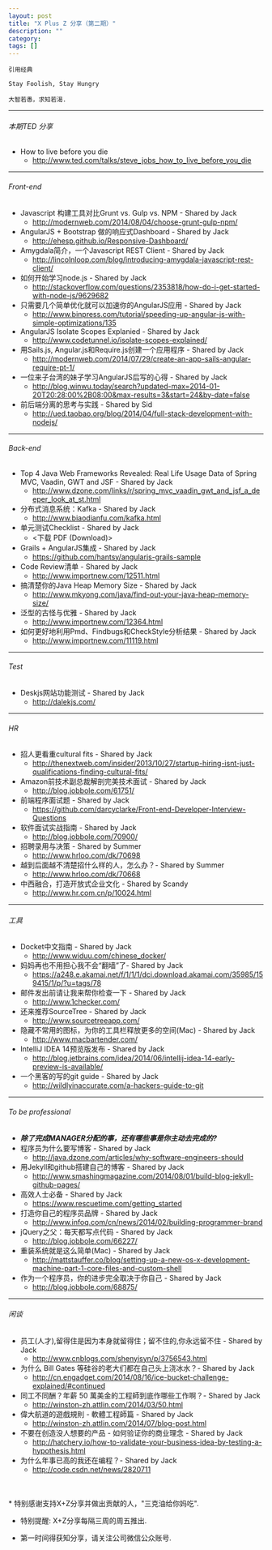 ```yaml
---
layout: post
title: "X Plus Z 分享（第二期）"
description: ""
category:
tags: []
---
```



`引用经典`

`Stay Foolish, Stay Hungry`

`大智若愚，求知若渴.`

----

###### 本期TED 分享

* How to live before you die
    * <http://www.ted.com/talks/steve_jobs_how_to_live_before_you_die>

----

###### Front-end

* Javascript 构建工具对比Grunt vs. Gulp vs. NPM - Shared by Jack
    * <http://modernweb.com/2014/08/04/choose-grunt-gulp-npm/>
* AngularJS + Bootstrap 做的响应式Dashboard - Shared by Jack
    * <http://ehesp.github.io/Responsive-Dashboard/>
* Amygdala简介，一个Javascript REST Client - Shared by Jack
    * <http://lincolnloop.com/blog/introducing-amygdala-javascript-rest-client/>
* 如何开始学习node.js - Shared by Jack
    * <http://stackoverflow.com/questions/2353818/how-do-i-get-started-with-node-js/9629682>
* 只需要几个简单优化就可以加速你的AngularJS应用 - Shared by Jack
    * <http://www.binpress.com/tutorial/speeding-up-angular-js-with-simple-optimizations/135>
* AngularJS Isolate Scopes Explanied - Shared by Jack
    * <http://www.codetunnel.io/isolate-scopes-explained/>
* 用Sails.js, Angular.js和Require.js创建一个应用程序 - Shared by Jack
    * <http://modernweb.com/2014/07/29/create-an-app-sails-angular-require-pt-1/>
* 一位来子台湾的妹子学习AngularJS后写的心得 - Shared by Jack
    * <http://blog.winwu.today/search?updated-max=2014-01-20T20:28:00%2B08:00&max-results=3&start=24&by-date=false>
* 前后端分离的思考与实践 - Shared by Sid
    * <http://ued.taobao.org/blog/2014/04/full-stack-development-with-nodejs/>

----

###### Back-end

* Top 4 Java Web Frameworks Revealed: Real Life Usage Data of Spring MVC, Vaadin, GWT and JSF - Shared by Jack
    * <http://www.dzone.com/links/r/spring_mvc_vaadin_gwt_and_jsf_a_deeper_look_at_st.html>
* 分布式消息系统：Kafka - Shared by Jack
    * <http://www.biaodianfu.com/kafka.html>
* 单元测试Checklist - Shared by Jack
    * <下载 PDF (Download)>
* Grails + AngularJS集成 - Shared by Jack
    * <https://github.com/hantsy/angularjs-grails-sample>
* Code Review清单 - Shared by Jack
    * <http://www.importnew.com/12511.html>
* 搞清楚你的Java Heap Memory Size - Shared by Jack
    * <http://www.mkyong.com/java/find-out-your-java-heap-memory-size/>
* 泛型的古怪与优雅 - Shared by Jack
    * <http://www.importnew.com/12364.html>
* 如何更好地利用Pmd、Findbugs和CheckStyle分析结果 - Shared by Jack
    * <http://www.importnew.com/11119.html>

----

###### Test

* Deskjs网站功能测试 - Shared by Jack
    * <http://dalekjs.com/>

----

###### HR

* 招人更看重cultural fits - Shared by Jack
    * <http://thenextweb.com/insider/2013/10/27/startup-hiring-isnt-just-qualifications-finding-cultural-fits/>
* Amazon前技术副总裁解剖完美技术面试 - Shared by Jack
    * <http://blog.jobbole.com/61751/>
* 前端程序面试题 - Shared by Jack
    * <https://github.com/darcyclarke/Front-end-Developer-Interview-Questions>
* 软件面试实战指南 - Shared by Jack
    * <http://blog.jobbole.com/70900/>
* 招聘录用与决策 - Shared by Summer
    * <http://www.hrloo.com/dk/70698>
* 越到后面越不清楚招什么样的人，怎么办？- Shared by Summer
    * <http://www.hrloo.com/dk/70668>
* 中西融合，打造开放式企业文化 - Shared by Scandy
    * <http://www.hr.com.cn/p/10024.html>

----

###### 工具

* Docket中文指南 - Shared by Jack
    * <http://www.widuu.com/chinese_docker/>
* 妈妈再也不用担心我不会“翻墙”了- Shared by Jack
    * <https://a248.e.akamai.net/f/1/1/1/dci.download.akamai.com/35985/159415/1/p/?u=tags/78>
* 邮件发出前请让我来帮你检查一下 - Shared by Jack
    * <http://www.1checker.com/>
* 还来推荐SourceTree - Shared by Jack
    * <http://www.sourcetreeapp.com/>
* 隐藏不常用的图标，为你的工具栏释放更多的空间(Mac) - Shared by Jack
    * <http://www.macbartender.com/>
* IntelliJ IDEA 14预览版发布 - Shared by Jack
    * <http://blog.jetbrains.com/idea/2014/06/intellij-idea-14-early-preview-is-available/>
* 一个黑客的写的git guide - Shared by Jack
    * <http://wildlyinaccurate.com/a-hackers-guide-to-git>

----

###### To be professional

* ***除了完成MANAGER分配的事，还有哪些事是你主动去完成的?***
* 程序员为什么要写博客 - Shared by Jack
    * <http://java.dzone.com/articles/why-software-engineers-should>
* 用Jekyll和github搭建自己的博客 - Shared by Jack
    * <http://www.smashingmagazine.com/2014/08/01/build-blog-jekyll-github-pages/>
* 高效人士必备 - Shared by Jack
    * <https://www.rescuetime.com/getting_started>
* 打造你自己的程序员品牌 - Shared by Jack
    * <http://www.infoq.com/cn/news/2014/02/building-programmer-brand>
* jQuery之父：每天都写点代码 - Shared by Jack
    * <http://blog.jobbole.com/66227/>
* 重装系统就是这么简单(Mac) - Shared by Jack
    * <http://mattstauffer.co/blog/setting-up-a-new-os-x-development-machine-part-1-core-files-and-custom-shell>
* 作为一个程序员，你的进步完全取决于你自己 - Shared by Jack
    * <http://blog.jobbole.com/68875/>

----

###### 闲谈

* 员工(人才),留得住是因为本身就留得住；留不住的,你永远留不住 - Shared by Jack
    * <http://www.cnblogs.com/shenyisyn/p/3756543.html>
* 为什么 Bill Gates 等硅谷的老大们都在自己头上浇冰水？- Shared by Jack
    * <http://cn.engadget.com/2014/08/16/ice-bucket-challenge-explained/#continued>
* 同工不同酬？年薪 50 萬美金的工程師到底作哪些工作啊？- Shared by Jack
    * <http://winston-zh.attlin.com/2014/03/50.html>
* 偉大航道的遊戲規則 - 軟體工程師篇 - Shared by Jack
    * <http://winston-zh.attlin.com/2014/07/blog-post.html>
* 不要在创造没人想要的产品 - 如何验证你的商业理念 - Shared by Jack
    * <http://hatchery.io/how-to-validate-your-business-idea-by-testing-a-hypothesis.html>
* 为什么年事已高的我还在编程？- Shared by Jack
    * <http://code.csdn.net/news/2820711>  
<br />
<br />
* 特别感谢支持X+Z分享并做出贡献的人，"三克油给你妈吃".

* 特别提醒: X+Z分享每隔三周的周五推出.

* 第一时间得获知分享，请关注公司微信公众账号.
